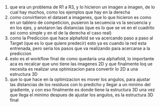 1. que era un problema de R1 a R3, y lo hicieron un imagen a imagen, de lo cual hay muchos, como los ejemplos que hay en la derecha
2. como convirtieron el dataset a imagenes, que lo que hicieron es como en un tablero de competicion, pusieron la secuencia vs la secuencia y en los ejes, y anotaron las distancias (que es lo que se ve en el cuadrito asi como simple y en el de la derecha el caso real)
3. como la Prediccion que hace alphafold se va acercando paso a paso al Target (que es lo que quiere predecir) esto ya es cuando la red esta entrenada, pero seria los pasos que va realizando para acercarse a la prediccion
4. esto es el workflow final de como quedaria una alphafold, lo importante aca es recalcar que uno tiene las imagenes 2D y que finalmente loq ue necesita es realizar una optimizacion para convertir lo 2D a una estructura 3D
5. que lo que hace en la optimizacion es mover los angulos, para ajustar las distancias de los residuos con lo predicho y llegar a un minimo del gradiente, y con eso finalmente es donde tiene la estructura 3D una vez que llega el minimo despues de ajustar los angulos, es la estructura 3D final